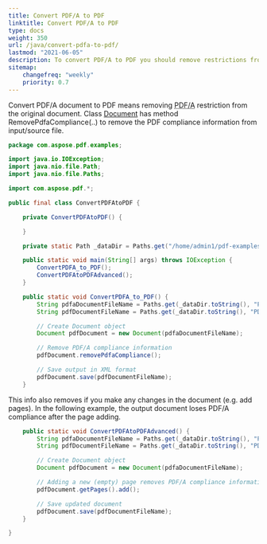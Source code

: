 ```yaml
---
title: Convert PDF/A to PDF 
linktitle: Convert PDF/A to PDF
type: docs
weight: 350
url: /java/convert-pdfa-to-pdf/
lastmod: "2021-06-05"
description: To convert PDF/A to PDF you should remove restrictions from the original document. Aspose.PDF for Java allows you to solve this problem easly and simply.
sitemap:
    changefreq: "weekly"
    priority: 0.7
---
```


Convert PDF/A document to PDF means removing <abbr title="Portable Document Format Archive
">PDF/A</abbr> restriction from the original document. Class [Document](https://apireference.aspose.com/pdf/java/com.aspose.pdf/Document) has method RemovePdfaCompliance(..) to remove
the PDF compliance information from input/source file.

```java
package com.aspose.pdf.examples;

import java.io.IOException;
import java.nio.file.Path;
import java.nio.file.Paths;

import com.aspose.pdf.*;

public final class ConvertPDFAtoPDF {

    private ConvertPDFAtoPDF() {

    }

    private static Path _dataDir = Paths.get("/home/admin1/pdf-examples/Samples");

    public static void main(String[] args) throws IOException {
        ConvertPDFA_to_PDF();
        ConvertPDFAtoPDFAdvanced();
    }

    public static void ConvertPDFA_to_PDF() {
        String pdfaDocumentFileName = Paths.get(_dataDir.toString(), "PDFAToPDF.pdf").toString();
        String pdfDocumentFileName = Paths.get(_dataDir.toString(), "PDFAToPDF_out.pdf").toString();

        // Create Document object
        Document pdfDocument = new Document(pdfaDocumentFileName);

        // Remove PDF/A compliance information
        pdfDocument.removePdfaCompliance();

        // Save output in XML format
        pdfDocument.save(pdfDocumentFileName);
    }
```
This info also removes if you make any changes in the document (e.g. add pages). In the following example, the output document loses PDF/A compliance after the page adding.

```java
    public static void ConvertPDFAtoPDFAdvanced() {
        String pdfaDocumentFileName = Paths.get(_dataDir.toString(), "PDFAToPDF.pdf").toString();
        String pdfDocumentFileName = Paths.get(_dataDir.toString(), "PDFAToPDF_out.pdf").toString();

        // Create Document object
        Document pdfDocument = new Document(pdfaDocumentFileName);

        // Adding a new (empty) page removes PDF/A compliance information.
        pdfDocument.getPages().add();

        // Save updated document
        pdfDocument.save(pdfDocumentFileName);
    }

}
```



